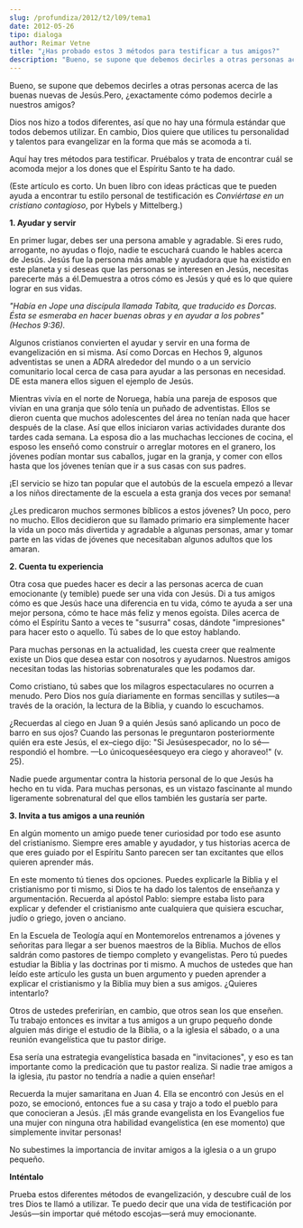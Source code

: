 ```yaml
---
slug: /profundiza/2012/t2/l09/tema1
date: 2012-05-26
tipo: dialoga
author: Reimar Vetne
title: "¿Has probado estos 3 métodos para testificar a tus amigos?"
description: "Bueno, se supone que debemos decirles a otras personas acerca de las buenas  nuevas de Jesús.Pero, ¿exactamente cómo podemos decirle a nuestros amigos? Dios  nos hizo a todos diferentes, así que no hay una fórmula estándar que todos  debemos utilizar. En cambio, Dios quiere qu..."
---
```


Bueno, se supone que debemos decirles a otras personas acerca de las buenas nuevas de Jesús.Pero, ¿exactamente cómo podemos decirle a nuestros amigos?

Dios nos hizo a todos diferentes, así que no hay una fórmula estándar que todos debemos utilizar. En cambio, Dios quiere que utilices tu personalidad y talentos para evangelizar en la forma que más se acomoda a ti.

Aquí hay tres métodos para testificar. Pruébalos y trata de encontrar cuál se acomoda mejor a los dones que el Espíritu Santo te ha dado.

(Este artículo es corto. Un buen libro con ideas prácticas que te pueden ayuda a encontrar tu estilo personal de testificación es _Conviértase en un cristiano contagioso_, por Hybels y Mittelberg.)

**1\. Ayudar y servir**

En primer lugar, debes ser una persona amable y agradable. Si eres rudo, arrogante, no ayudas o flojo, nadie te escuchará cuando le hables acerca de Jesús. Jesús fue la persona más amable y ayudadora que ha existido en este planeta y si deseas que las personas se interesen en Jesús, necesitas parecerte más a él.Demuestra a otros cómo es Jesús y qué es lo que quiere lograr en sus vidas.

_"Había en Jope una discípula llamada Tabita, que traducido es Dorcas. Ésta se esmeraba en hacer buenas obras y en ayudar a los pobres" (Hechos 9:36)._

Algunos cristianos convierten el ayudar y servir en una forma de evangelización en si misma. Así como Dorcas en Hechos 9, algunos adventistas se unen a ADRA alrededor del mundo o a un servicio comunitario local cerca de casa para ayudar a las personas en necesidad. DE esta manera ellos siguen el ejemplo de Jesús.

Mientras vivía en el norte de Noruega, había una pareja de esposos que vivían en una granja que sólo tenía un puñado de adventistas. Ellos se dieron cuenta que muchos adolescentes del área no tenían nada que hacer después de la clase. Así que ellos iniciaron varias actividades durante dos tardes cada semana. La esposa dio a las muchachas lecciones de cocina, el esposo les enseñó como construir o arreglar motores en el granero, los jóvenes podían montar sus caballos, jugar en la granja, y comer con ellos hasta que los jóvenes tenían que ir a sus casas con sus padres.

¡El servicio se hizo tan popular que el autobús de la escuela empezó a llevar a los niños directamente de la escuela a esta granja dos veces por semana!

¿Les predicaron muchos sermones bíblicos a estos jóvenes? Un poco, pero no mucho. Ellos decidieron que su llamado primario era simplemente hacer la vida un poco más divertida y agradable a algunas personas, amar y tomar parte en las vidas de jóvenes que necesitaban algunos adultos que los amaran.

**2\. Cuenta tu experiencia**

Otra cosa que puedes hacer es decir a las personas acerca de cuan emocionante (y temible) puede ser una vida con Jesús. Di a tus amigos cómo es que Jesús hace una diferencia en tu vida, cómo te ayuda a ser una mejor persona, cómo te hace más feliz y menos egoísta. Diles acerca de cómo el Espíritu Santo a veces te "susurra" cosas, dándote "impresiones" para hacer esto o aquello. Tú sabes de lo que estoy hablando.

Para muchas personas en la actualidad, les cuesta creer que realmente existe un Dios que desea estar con nosotros y ayudarnos. Nuestros amigos necesitan todas las historias sobrenaturales que les podamos dar.

Como cristiano, tú sabes que los milagros espectaculares no ocurren a menudo. Pero Dios nos guía diariamente en formas sencillas y sutiles—a través de la oración, la lectura de la Biblia, y cuando lo escuchamos.

¿Recuerdas al ciego en Juan 9 a quién Jesús sanó aplicando un poco de barro en sus ojos? Cuando las personas le preguntaron posteriormente quién era este Jesús, el ex–ciego dijo: "Si Jesúsespecador, no lo sé—respondió el hombre. —Lo únicoqueséesqueyo era ciego y ahoraveo!" (v. 25).

Nadie puede argumentar contra la historia personal de lo que Jesús ha hecho en tu vida. Para muchas personas, es un vistazo fascinante al mundo ligeramente sobrenatural del que ellos también les gustaría ser parte.

**3\. Invita a tus amigos a una reunión**

En algún momento un amigo puede tener curiosidad por todo ese asunto del cristianismo. Siempre eres amable y ayudador, y tus historias acerca de que eres guiado por el Espíritu Santo parecen ser tan excitantes que ellos quieren aprender más.

En este momento tú tienes dos opciones. Puedes explicarle la Biblia y el cristianismo por ti mismo, si Dios te ha dado los talentos de enseñanza y argumentación. Recuerda al apóstol Pablo: siempre estaba listo para explicar y defender el cristianismo ante cualquiera que quisiera escuchar, judío o griego, joven o anciano.

En la Escuela de Teología aquí en Montemorelos entrenamos a jóvenes y señoritas para llegar a ser buenos maestros de la Biblia. Muchos de ellos saldrán como pastores de tiempo completo y evangelistas. Pero tú puedes estudiar la Biblia y las doctrinas por ti mismo. A muchos de ustedes que han leído este artículo les gusta un buen argumento y pueden aprender a explicar el cristianismo y la Biblia muy bien a sus amigos. ¿Quieres intentarlo?

Otros de ustedes preferirían, en cambio, que otros sean los que enseñen. Tu trabajo entonces es invitar a tus amigos a un grupo pequeño donde alguien más dirige el estudio de la Biblia, o a la iglesia el sábado, o a una reunión evangelística que tu pastor dirige.

Esa sería una estrategia evangelística basada en "invitaciones", y eso es tan importante como la predicación que tu pastor realiza. Si nadie trae amigos a la iglesia, ¡tu pastor no tendría a nadie a quien enseñar!

Recuerda la mujer samaritana en Juan 4. Ella se encontró con Jesús en el pozo, se emocionó, entonces fue a su casa y trajo a todo el pueblo para que conocieran a Jesús. ¡El más grande evangelista en los Evangelios fue una mujer con ninguna otra habilidad evangelística (en ese momento) que simplemente invitar personas!

No subestimes la importancia de invitar amigos a la iglesia o a un grupo pequeño.

**Inténtalo**

Prueba estos diferentes métodos de evangelización, y descubre cuál de los tres Dios te llamó a utilizar. Te puedo decir que una vida de testificación por Jesús—sin importar qué método escojas—será muy emocionante.
